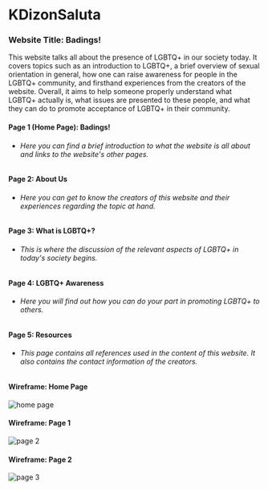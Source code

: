 # KDizonSaluta

<h3> Website Title: Badings! </h3>

This website talks all about the presence of LGBTQ+ in our society today. It covers topics such as an introduction to LGBTQ+, a brief overview of sexual orientation in general, how one can raise awareness for people in the LGBTQ+ community, and firsthand experiences from the creators of the website. Overall, it aims to help someone properly understand what LGBTQ+ actually is, what issues are presented to these people, and what they can do to promote acceptance of LGBTQ+ in their community.

<h4> Page 1 (Home Page): Badings! </h4>
<ul>
  <li><h6> Here you can find a brief introduction to what the website is all about and links to the website's other pages. </h6></li>
</ul>

<h4> Page 2: About Us </h4>
<ul>
  <li><h6> Here you can get to know the creators of this website and their experiences regarding the topic at hand. </h6></li>
</ul>

<h4> Page 3: What is LGBTQ+? </h4>
<ul>
  <li><h6> This is where the discussion of the relevant aspects of LGBTQ+ in today's society begins. </h6></li>
</ul>

<h4> Page 4: LGBTQ+ Awareness </h4>
<ul>
  <li><h6> Here you will find out how you can do your part in promoting LGBTQ+ to others. </h6></li>
</ul>

<h4> Page 5: Resources </h4>
<ul>
  <li><h6> This page contains all references used in the content of this website. It also contains the contact information of the creators. </h6></li>
</ul>

<h4> Wireframe: Home Page </h4>

![home page](https://user-images.githubusercontent.com/112600680/191031151-c1fc6592-401a-4588-834e-431a57640292.png)

<h4> Wireframe: Page 1 </h4>

![page 2](https://user-images.githubusercontent.com/112600680/191031195-ab304670-c30f-4a51-b28c-870c661de2da.png)

<h4> Wireframe: Page 2 </h4>

![page 3](https://user-images.githubusercontent.com/112600680/191031238-caa613ff-96d4-4173-8a81-da76965be6e9.png)
